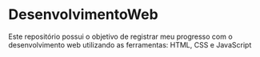 # DesenvolvimentoWeb

Este repositório possui o objetivo de registrar meu progresso com o desenvolvimento web
utilizando as ferramentas: HTML, CSS e JavaScript
